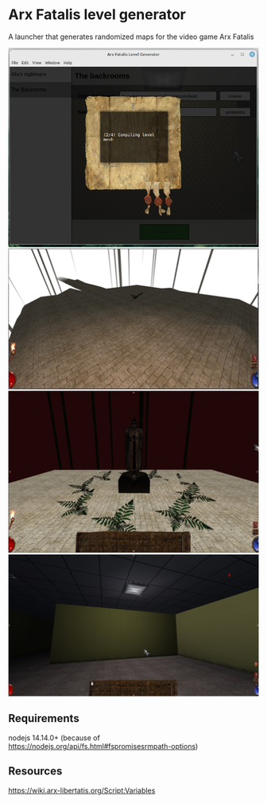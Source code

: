 # Arx Fatalis level generator

A launcher that generates randomized maps for the video game Arx Fatalis

![launcher](photos/launcher.png?raw=true 'launcher')
![screenshot](photos/demo.png?raw=true 'dummy map')
![screenshot](photos/statue.png?raw=true 'statue npc')
![screenshot](photos/the-backrooms.png?raw=true 'the backrooms')

## Requirements

nodejs 14.14.0+ (because of https://nodejs.org/api/fs.html#fspromisesrmpath-options)

## Resources

https://wiki.arx-libertatis.org/Script:Variables
